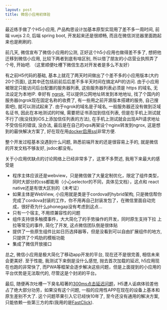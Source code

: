 ```yaml
---
layout: post
title: 微信小应用初体验
---
```

最近练手做了个H5小应用, 产品构思设计加基本原型实现用了差不多一周时间, 前端 vuejs 2.0, 后端 spring boot, 开发起来还是很顺畅, 而且在微信浏览器里面跑起来也是刷刷的.

前几天, 微信宣布了微信小应用的公测, 正好这个h5小应用也做得差不多了, 想把他迁移到微信小应用, 比较下两者到底有啥区别, 所以借了朋友的小店营业执照弄了个号, 开始吧. （这里顺便吐槽下微信生态对开发者是多么不友好）

有之前H5代码的基础, 基本上就花了两天时间做出了个差不多的小应用版本(大约20个页面), 这其中还包括前前后后差不多半天时间在搞定API的访问. 由于小应用被限定只能访问后台配置的服务器列表, 这些服务器列表必须是 https 的域名, 无法设定为本地IP. 幸好有 [ngrok](https://ngrok.com/), 可以提供公网地址转发到本地地址, 找了个国内的服务器(ngrok现在固定名称的收费了, 有一些用之前开源版本搭建的服务, 自己搜索吧), 就可以测试起来了. 由于ngrok的域名是子域名, 一般服务器还没有做到泛域名证书, 因此在本地测试的时候, 需要把证书添加到信任列表, 但是在手机上测试就不行了(我没找到iOS上添加信任列表的方法), 在手机上测试就会出现API请求地址不受信任的错误, 没办法, 最后是在自己的vps再架设个nginx转发到ngrox, 这是想到的最快解决方案了, 好在现在用[docker启用ssl](/docker-lets-encrypt/)非常方便.

整个开发过程基本没遇到什么问题, 熟悉前端开发的还是很容易上手的, 就是微信的开发文档不够友好, jsdoc都没有。

关于小应用优缺点的讨论网络上已经非常多了，这里不多赘述, 我用下来最大的感受是
- 程序主体应该还是webview，只是微信做了大量定制优化，限定了组件类型，同时大部分的css都能用（小心selector的不同，具体见文档），这点和 react native还是有很大区别的（未考证）
- 如果主体是WebView, 小应用就是类是于cordova的hybrid架构, 只是微信帮你完成了cordova封装的工作，你不用再自己封装发包了，在微信里面自动完成，很好奇为什么phonegap没有考虑到这点...
- 只有一个宿主, 不用烦兼容性的问题
- 组件支持很多触摸事件，大大简化了的手势操作的开发，同时原生支持下拉 上拉等常见的事件, 简化了开发, 这点微信团队倒是很体贴
- 提供了一些原生组件比如日历选择器等，但是没看到可以自由扩展组件的地方, 只提供了个鸡肋的模板功能
- 集成了微信开放接口

总之, 微信小应用是极大简化了移动app开发的平台, 现在还不是很完善, 相信未来会更美好. 至于性能, 我测试下来倒是没什么感觉, 抛去首次加载的延迟, h5应用现在也跑的非常快了, 而PWA等框架会逐步解决这些问题，但是上面提到的小应用的平台优势是无法取代的, 尽管这是个封闭的平台。

最后, 随便再次吐槽一下臭名昭著的[300ms点击延迟问题](https://thx.github.io/mobile/300ms-click-delay)，H5遭人诟病体验差他占了绝大部分功劳，如果没有这个问题, 一般的应用性APP在现在的设备上基本和原生差别不大了. 这个问题苹果引入它已经快10年了, 至今还没有通用的解决方案, 只能依赖一些第三方的库(我用的是[FastClick](https://github.com/ftlabs/fastclick)). 
